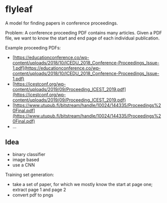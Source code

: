 # flyleaf

A model for finding papers in conference proceedings.

Problem: A conference proceeding PDF contains many articles. Given a PDF file, we want to know
the start and end page of each individual publication.

Example proceeding PDFs:

* [https://educationconference.co/wp-content/uploads/2018/10/ICEDU_2018_Conference-Proceedings_Issue-1.pdf](https://educationconference.co/wp-content/uploads/2018/10/ICEDU_2018_Conference-Proceedings_Issue-1.pdf)
* [https://icestconf.org/wp-content/uploads/2019/09/Proceeding_ICEST_2019.pdf](https://icestconf.org/wp-content/uploads/2019/09/Proceeding_ICEST_2019.pdf)
* [https://www.utupub.fi/bitstream/handle/10024/144335/Proceedings%20Final.pdf](https://www.utupub.fi/bitstream/handle/10024/144335/Proceedings%20Final.pdf)
* ...

## Idea

* binary classifier
* image based
* use a CNN

Training set generation:

* take a set of paper, for which we mostly know the start at page one; extract page 1 and page 2
* convert pdf to pngs
